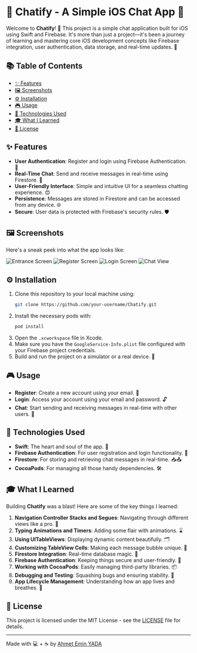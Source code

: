 
# 🎉 Chatify - A Simple iOS Chat App 📱

Welcome to **Chatify**! 🎊 This project is a simple chat application built for iOS using Swift and Firebase. It's more than just a project—it's been a journey of learning and mastering core iOS development concepts like Firebase integration, user authentication, data storage, and real-time updates. 🚀

## 📚 Table of Contents
- [✨ Features](#-features)
- [🖼 Screenshots](#-screenshots)
- [⚙️ Installation](#%EF%B8%8F-installation)
- [🎮 Usage](#-usage)
- [🔧 Technologies Used](#-technologies-used)
- [🎓 What I Learned](#-what-i-learned)
- [📄 License](#-license)

## ✨ Features

- **User Authentication**: Register and login using Firebase Authentication. 🔑
- **Real-Time Chat**: Send and receive messages in real-time using Firestore. 💬
- **User-Friendly Interface**: Simple and intuitive UI for a seamless chatting experience. 😍
- **Persistence**: Messages are stored in Firestore and can be accessed from any device. 🌐
- **Secure**: User data is protected with Firebase's security rules. 🛡

## 🖼 Screenshots

Here's a sneak peek into what the app looks like:

![Entrance Screen](crovs/chatify/ScreenShots/entrance.jpg?raw=true "Entrance Screen")
![Register Screen](/ScreenShots/register.jpg?raw=true "Optional Title")
![Login Screen](/ScreenShots/login.jpg?raw=true "Optional Title")
![Chat View](/ScreenShots/chat.jpg?raw=true "Optional Title")

## ⚙️ Installation

1. Clone this repository to your local machine using:
   ```bash
   git clone https://github.com/your-username/Chatify.git
   ```
2. Install the necessary pods with:
   ```bash
   pod install
   ```
3. Open the `.xcworkspace` file in Xcode.
4. Make sure you have the `GoogleService-Info.plist` file configured with your Firebase project credentials.
5. Build and run the project on a simulator or a real device. 🎉

## 🎮 Usage

- **Register**: Create a new account using your email. 📝
- **Login**: Access your account using your email and password. 🔓
- **Chat**: Start sending and receiving messages in real-time with other users. 🚀

## 🔧 Technologies Used

- **Swift**: The heart and soul of the app. 💓
- **Firebase Authentication**: For user registration and login functionality. 🔐
- **Firestore**: For storing and retrieving chat messages in real-time. 📥📤
- **CocoaPods**: For managing all those handy dependencies. 🛠

## 🎓 What I Learned

Building **Chatify** was a blast! Here are some of the key things I learned:

1. **Navigation Controller Stacks and Segues**: Navigating through different views like a pro. 🧭
2. **Typing Animations and Timers**: Adding some flair with animations. ⌛️
3. **Using UITableViews**: Displaying dynamic content beautifully. 🗂
4. **Customizing TableView Cells**: Making each message bubble unique. 🎨
5. **Firestore Integration**: Real-time database magic. 🔮
6. **Firebase Authentication**: Keeping things secure and user-friendly. 🔐
7. **Working with CocoaPods**: Easily managing third-party libraries. 📦
8. **Debugging and Testing**: Squashing bugs and ensuring stability. 🐛
9. **App Lifecycle Management**: Understanding how an app lives and breathes. 🧬

## 📄 License

This project is licensed under the MIT License - see the [LICENSE](LICENSE) file for details.

---

Made with 💻 + ☕️ by [Ahmet Emin YADA](https://github.com/crovs) 
